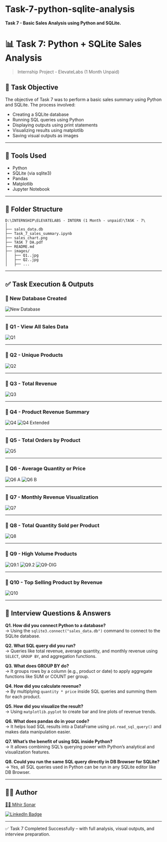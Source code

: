 # Task-7-python-sqlite-analysis
**Task 7 - Basic Sales Analysis using Python and SQLite.**


# 📊 Task 7: Python + SQLite Sales Analysis

> Internship Project - ElevateLabs (1 Month Unpaid)

## 📝 Task Objective

The objective of Task 7 was to perform a basic sales summary using Python and SQLite. The process involved:
- Creating a SQLite database
- Running SQL queries using Python
- Displaying outputs using print statements
- Visualizing results using matplotlib
- Saving visual outputs as images

---

## 🧰 Tools Used

- Python
- SQLite (via sqlite3)
- Pandas
- Matplotlib
- Jupyter Notebook

---

## 📁 Folder Structure

```
D:\INTERNSHIP\ELEVATELABS - INTERN (1 Month - unpaid)\TASK - 7\
│
├── sales_data.db
├── Task_7_sales_summary.ipynb
├── sales_chart.png
├── TASK 7 DA.pdf
├── README.md
├── images/
│   ├── Q1..jpg
│   ├── Q2..jpg
│   ├── ...
```

---

## ✅ Task Execution & Outputs

### 📌 New Database Created
![New Database](./New_Database.jpg)

---

### 📌 Q1 - View All Sales Data
![Q1](./Q1..jpg)

---

### 📌 Q2 - Unique Products
![Q2](./Q2..jpg)

---

### 📌 Q3 - Total Revenue
![Q3](./Q3..jpg)

---

### 📌 Q4 - Product Revenue Summary
![Q4](./Q4.-Dig..jpg)
![Q4 Extended](./Q4..jpg)

---

### 📌 Q5 - Total Orders by Product
![Q5](./Q5..jpg)

---

### 📌 Q6 - Average Quantity or Price
![Q6 A](./Q6..jpg)
![Q6 B](./Q6.-Dig..jpg)

---

### 📌 Q7 - Monthly Revenue Visualization
![Q7](./Q7..jpg)

---

### 📌 Q8 - Total Quantity Sold per Product
![Q8](./Q8..jpg)

---

### 📌 Q9 - High Volume Products
![Q9.1](./Q9.1.jpg)
![Q9.2](./Q9.2.jpg)
![Q9-DIG](./Q9.-Dig..jpg)

---

### 📌 Q10 - Top Selling Product by Revenue
![Q10](./Q10..jpg)

---

## 💬 Interview Questions & Answers

**Q1. How did you connect Python to a database?**  
→ Using the `sqlite3.connect("sales_data.db")` command to connect to the SQLite database.

**Q2. What SQL query did you run?**  
→ Queries like total revenue, average quantity, and monthly revenue using `SELECT`, `GROUP BY`, and aggregation functions.

**Q3. What does GROUP BY do?**  
→ It groups rows by a column (e.g., product or date) to apply aggregate functions like SUM or COUNT per group.

**Q4. How did you calculate revenue?**  
→ By multiplying `quantity * price` inside SQL queries and summing them for each product.

**Q5. How did you visualize the result?**  
→ Using `matplotlib.pyplot` to create bar and line plots of revenue trends.

**Q6. What does pandas do in your code?**  
→ It helps load SQL results into a DataFrame using `pd.read_sql_query()` and makes data manipulation easier.

**Q7. What’s the benefit of using SQL inside Python?**  
→ It allows combining SQL’s querying power with Python’s analytical and visualization features.

**Q8. Could you run the same SQL query directly in DB Browser for SQLite?**  
→ Yes, all SQL queries used in Python can be run in any SQLite editor like DB Browser.

---

## 🙋‍♂️ Author

[👨‍💻 Mihir Sonar](https://www.linkedin.com/in/mihir-sonar-2287041bb)

[![LinkedIn Badge](https://img.shields.io/badge/LinkedIn-blue?style=for-the-badge&logo=linkedin&logoColor=white)](https://www.linkedin.com/in/mihir-sonar-2287041bb)

---

✅ Task 7 Completed Successfully – with full analysis, visual outputs, and interview preparation.
